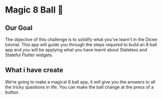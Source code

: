 # Magic 8 Ball 🎱

## Our Goal

The objective of this challenge is to solidify what you've learn't in the Dicee tutorial. This app will guide you through the steps required to build an 8 ball app and you will be applying what you have learnt about Stateless and Stateful Flutter widgets.


## What i have create

We’re going to make a magical 8 ball app, it will give you the answers to all the tricky questions in life. You can make the ball change at the press of a button. 

